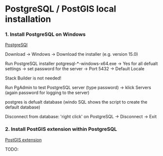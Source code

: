 # PostgreSQL / PostGIS local installation

### 1. Install PostgreSQL on Windows 

[PostgreSQl](https://www.postgresql.org/) 

Download -> Windows -> Download the installer (e.g. version 15.0) 

Run PostgreSQL installer potgresql-*-windows-x64.exe -> Yes for all defualt settings
-> set password for the server -> Port 5432 -> Default Locale 


Stack Builder is not needed! 

Run PgAdmin to test PostgreSQL server (type password) -> klick Servers (again password for logging to the server)

postgres is defualt database (windo SQL shows the script to create the default database)

Disconnect from database: 'right click' on PostgreSQL -> Disconnect -> Exit 


### 2. Install PostGIS extension within PostgreSQL 

[PostGIS extension]([https://www.postgresql.org/](https://postgis.net)) 

TODO: 
